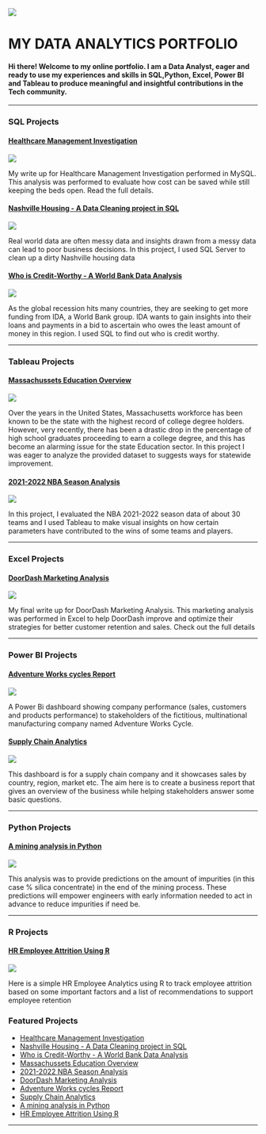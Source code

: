 <img src="images/1668806434271.jfif?raw=true"/>

# MY DATA ANALYTICS PORTFOLIO
#### Hi there! Welcome to my online portfolio. I am a Data Analyst, eager and ready to use my experiences and skills in SQL,Python, Excel, Power BI and Tableau to produce meaningful and insightful contributions in the Tech community.

---

### SQL Projects

#### [Healthcare Management Investigation](https://www.linkedin.com/pulse/healthcare-management-investigation-tolulope-akinmoju-/)
[<img src="images/Healthcare Instagram Post (4).png?raw=true"/>](https://www.linkedin.com/pulse/healthcare-management-investigation-tolulope-akinmoju-/)

My write up for Healthcare Management Investigation performed in MySQL. This analysis was performed to evaluate how cost can be saved while still keeping the beds open. Read the full details.


#### [Nashville Housing - A Data Cleaning project in SQL](/Nashville_SQL.md)
<img src="images/canadian-us-real-estate.jpg?raw=true"/>

Real world data are often messy data and insights drawn from a messy data can lead to poor business decisions. In this project, I used SQL Server to clean up a dirty Nashville housing data


#### [Who is Credit-Worthy - A World Bank Data Analysis](https://www.linkedin.com/pulse/who-credit-worthy-tolulope-akinmoju-/)
<img src="images/World Bank Day LinkedIn Post 2.png?raw=true"/>

As the global recession hits many countries, they are seeking to get more funding from IDA, a World Bank group. IDA wants to gain insights into their loans and payments in a bid to ascertain who owes the least amount of money in this region. I used SQL to find out who is credit worthy.

---

### Tableau Projects

#### [Massachussets Education Overview](/Education_Analysis.md)
<img src="images/Classroom Newsletter (1).png?raw=true"/>

Over the years in the United States, Massachusetts workforce has been known to be the state with the highest record of college degree holders. However, very recently, there has been a drastic drop in the percentage of high school graduates proceeding to earn a college degree, and this has become an alarming issue for the state Education sector. In this project I was eager to analyze the provided dataset to suggests ways for statewide improvement.


#### [2021-2022 NBA Season Analysis](https://www.linkedin.com/pulse/2021-2022-nba-season-analysis-tolulope-akinmoju-/)
[<img src="images/Orange Modern Basketball Tournament Instagram Post.png?raw=true"/>](https://www.linkedin.com/pulse/2021-2022-nba-season-analysis-tolulope-akinmoju-/)


In this project, I evaluated the NBA 2021-2022 season data of about 30 teams and I used Tableau to make visual insights on how certain parameters have contributed to the wins of some teams and players.

---

### Excel Projects

#### [DoorDash Marketing Analysis](https://www.linkedin.com/pulse/doordash-marketing-analysis-tolulope-akinmoju-/)
[<img src="images/Screenshot_20221202_104813.png?raw=true"/>](https://www.linkedin.com/pulse/doordash-marketing-analysis-tolulope-akinmoju-/)

My final write up for DoorDash Marketing Analysis. This marketing analysis was performed in Excel to help DoorDash improve and optimize their strategies for better customer retention and sales. Check out the full details 


---

### Power BI Projects
#### [Adventure Works cycles Report](/Adventure_Cycle.md)
<img src="images/Nature Travel Collage Photo Facebook Post (1).png?raw=true"/>

A Power Bi dashboard showing company performance (sales, customers and products performance) to stakeholders of the fictitious, multinational manufacturing company named Adventure Works Cycle.


#### [Supply Chain Analytics](https://www.linkedin.com/pulse/supply-chain-analytics-tolulope-akinmoju-/) 
<img src="images/Modern Shipping and Logistic logo (2).png?raw=true"/>


This dashboard is for a supply chain company and it showcases sales by country, region, market etc. The aim here is to create a business report that gives an overview of the business while helping stakeholders answer some basic questions.

---


### Python Projects

#### [A mining analysis in Python](https://www.linkedin.com/pulse/quality-indicator-flotation-plant-mining-analysis-python-akinmoju-/)
[<img src="images/Black White Modern Minimal December 6 National Miners Day Instagram Post (6).png?raw=true"/>](https://www.linkedin.com/pulse/quality-indicator-flotation-plant-mining-analysis-python-akinmoju-/)

This analysis was to provide predictions on the amount of impurities (in this case % silica concentrate) in the end of the mining process. These predictions will empower engineers with early information needed to act in advance to reduce impurities if need be.

---


### R Projects

#### [HR Employee Attrition Using R](https://www.linkedin.com/pulse/exploratory-data-analysis-hr-employee-attrition-using-akinmoju-/)
[<img src="images/Blue Illustration Happy Working Greetings Facebook Post (1).png?raw=true"/>](https://www.linkedin.com/pulse/exploratory-data-analysis-hr-employee-attrition-using-akinmoju-/)

Here is a simple HR Employee Analytics using R to track employee attrition based on some important factors and a list of recommendations to support employee retention


### Featured Projects

- [Healthcare Management Investigation](https://www.linkedin.com/pulse/healthcare-management-investigation-tolulope-akinmoju-/)
- [Nashville Housing - A Data Cleaning project in SQL](/Nashville_SQL.md)
- [Who is Credit-Worthy - A World Bank Data Analysis](https://www.linkedin.com/pulse/who-credit-worthy-tolulope-akinmoju-/)
- [Massachussets Education Overview](/Education_Analysis.md)
- [2021-2022 NBA Season Analysis](https://www.linkedin.com/pulse/2021-2022-nba-season-analysis-tolulope-akinmoju-/)
- [DoorDash Marketing Analysis](https://www.linkedin.com/pulse/doordash-marketing-analysis-tolulope-akinmoju-/)
- [Adventure Works cycles Report](/Adventure_Cycle.md)
-  [Supply Chain Analytics](https://www.linkedin.com/pulse/supply-chain-analytics-tolulope-akinmoju-/) 
- [A mining analysis in Python](https://www.linkedin.com/pulse/quality-indicator-flotation-plant-mining-analysis-python-akinmoju-/)
- [HR Employee Attrition Using R](https://www.linkedin.com/pulse/exploratory-data-analysis-hr-employee-attrition-using-akinmoju-/)


---




